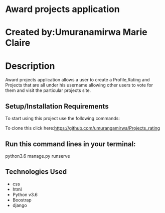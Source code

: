 # Award projects application
# Created by:Umuranamirwa Marie Claire
# Description
Award projects application allows a user to create a Profile,Rating and Projects that are all under his username allowing other users to vote for them and visit the particular projects site.

## Setup/Installation Requirements
To start using this project use the following commands:

To clone this click here:https://github.com/umurangamirwa/Projects_rating

## Run this command lines in your terminal:

python3.6 manage.py runserve

## Technologies Used
* css 
* html 
* Python v3.6 
* Boostrap
* django





